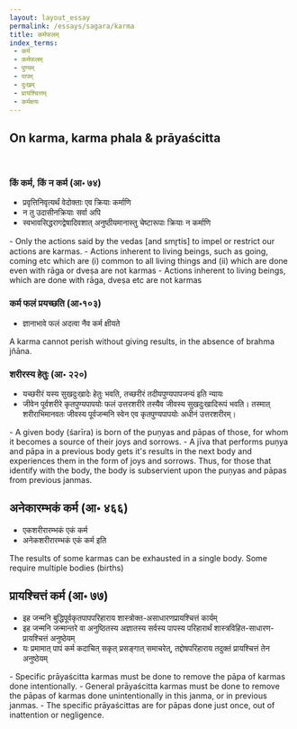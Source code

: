 ```yaml
---
layout: layout_essay
permalink: /essays/sagara/karma
title: कर्मफलम्
index_terms:
 - कर्म
 - कर्मफलम्
 - पुण्यम्
 - पापम्
 - दुःखम्
 - प्रायश्चित्तम्
 - कर्मक्षयः
---
```


## On karma, karma phala & prāyaścitta

<p/><br/>

<div class="skt" markdown="1">

### किं कर्म, किं न कर्म (आ॰ ७४)

- प्रवृत्तिनिवृत्यर्थं वेदोक्ताः एव क्रियाः कर्माणि
- न तु उदासीनक्रियाः सर्वा अपि
- स्वभावसिद्धरागद्वेषादिवशात् अनुष्ठीयमानास्तु चेष्टारूपाः क्रियाः न कर्माणि

<div class="translation-inline" markdown="1">
- Only the actions said by the vedas [and smr̥tis] to impel or restrict our actions are karmas.
- Actions inherent to living beings, such as going, coming etc which are (i) common to all living things and (ii) which are done even with rāga or dveṣa are not karmas
- Actions inherent to living beings, which are done with rāga, dveṣa etc are not karmas
</div>

### कर्म फलं प्रयच्छति (आ॰१०३)

- ज्ञानाभावे फलं अदत्वा नैव कर्म क्षीयते

<div class="translation-inline" markdown="1">
A karma cannot perish without giving results, in the absence of brahma jñāna.
</div>

### शरीरस्य हेतुः (आ॰ २२०)

- यच्छरीरं यस्य सुखदुःखादेः हेतुः भवति, तच्छरीरं तदीयपुण्यपापजन्यं इति न्यायः 
- जीवेन पूर्वशरीरे कृतपुण्यपापयोः फलं उत्तरशरीरे तस्यैव जीवस्य सुखदुःखादिरूपं भवति। तस्मात् शरीराभिमानवतः जीवस्य पूर्वजन्मनि स्वेन एव कृतपुण्यपापयोः अधीनं उत्तरशरीरम्। 

<div class="translation-inline" markdown="1">
- A given body (śarīra) is born of the puṇyas and pāpas of those, for whom it becomes a source of their joys and sorrows.
- A jīva that performs puṇya and pāpa in a previous body gets it's results in the next body and experiences them in the form of joys and sorrows. Thus, for those that identify with the body, the body is subservient upon the puṇyas and pāpas from previous janmas.
</div>

## अनेकारम्भकं कर्म (आ॰ ४६६)

- एकशरीरारम्भकं एकं कर्म
- अनेकशरीरारम्भकं एकं कर्म इति

<div class="translation-inline" markdown="1">
The results of some karmas can be exhausted in a single body. Some require multiple bodies (births)
</div>

## प्रायश्चित्तं कर्म (आ॰ ७७)

- इह जन्मनि बुद्धिपूर्वकृतपापपरिहाराय शास्त्रोक्त-असाधारणप्रायश्चित्तं कार्यम्
- इह जन्मनि जन्मान्तरे वा अनुष्ठितस्य अज्ञातस्य सर्वस्य पापस्य परिहारार्थं शास्त्रविहित-साधारण-प्रायश्चित्तं अनुष्ठेयम्
- यः प्रमामात् पापं कर्म कदाचित् सकृत् प्रसङ्गात् समाचरेत्, तद्दोषपरिहाराय तदुक्तं प्रायश्चित्तं तेन अनुष्ठेयम्

<div class="translation-inline" markdown="1">
- Specific prāyaścitta karmas must be done to remove the pāpa of karmas done intentionally.
- General prāyaścitta karmas must be done to remove the pāpas of karmas done unintentionally in this janma, or in previous janmas.
- The specific prāyaścittas are for pāpas done just once, out of inattention or negligence.
</div>



</div>